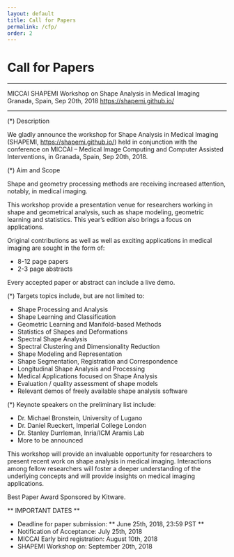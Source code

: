 ```yaml
---
layout: default
title: Call for Papers
permalink: /cfp/
order: 2
---
```

# Call for Papers

******************************************************************
MICCAI SHAPEMI
Workshop on Shape Analysis in Medical Imaging
Granada, Spain, Sep 20th, 2018
https://shapemi.github.io/
******************************************************************

(*) Description

We gladly announce the workshop for Shape Analysis in Medical Imaging (SHAPEMI, https://shapemi.github.io/) held in conjunction with the conference on MICCAI – Medical Image Computing and Computer Assisted Interventions, in Granada, Spain, Sep 20th, 2018. 

(*) Aim and Scope

Shape and geometry processing methods are receiving increased attention, notably, in medical imaging. 

This workshop provide a presentation venue for researchers working in shape and geometrical analysis, such as shape modeling, geometric learning and statistics. This year’s edition also brings a focus on applications. 

Original contributions as well as well as exciting applications in medical imaging are sought in the form of:

* 8-12 page papers 
* 2-3 page abstracts 

Every accepted paper or abstract can include a live demo. 

(*) Targets topics include, but are not limited to: 
 
* Shape Processing and Analysis
* Shape Learning and Classification
* Geometric Learning and Manifold-based Methods
* Statistics of Shapes and Deformations
* Spectral Shape Analysis
* Spectral Clustering and Dimensionality Reduction
* Shape Modeling and Representation
* Shape Segmentation, Registration and Correspondence
* Longitudinal Shape Analysis and Processing
* Medical Applications focused on Shape Analysis
* Evaluation / quality assessment of shape models
* Relevant demos of freely available shape analysis software

(*) Keynote speakers on the preliminary list include:

* Dr. Michael Bronstein, University of Lugano
* Dr. Daniel Rueckert, Imperial College London
* Dr. Stanley Durrleman, Inria/ICM Aramis Lab
* More to be announced

This workshop will provide an invaluable opportunity for researchers to present recent work on shape analysis in medical imaging. Interactions among fellow researchers will foster a deeper understanding of the underlying concepts and will provide insights on medical imaging applications.

Best Paper Award Sponsored by Kitware. 

** IMPORTANT DATES **

 - Deadline for paper submission: ** June 25th, 2018, 23:59 PST **
 - Notification of Acceptance: July 25th, 2018
 - MICCAI Early bird registration:  August 10th, 2018
 - SHAPEMI Workshop on:  September 20th, 2018
